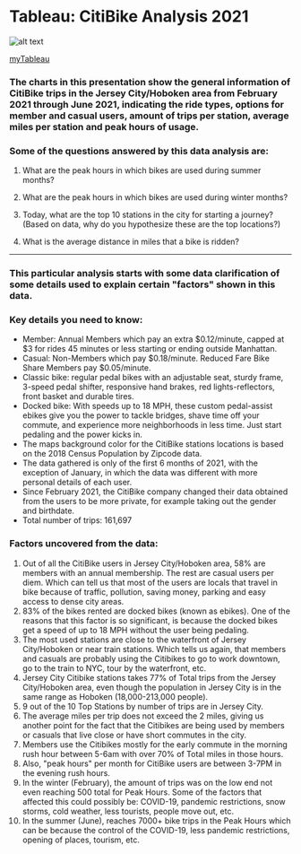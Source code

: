 # Tableau: CitiBike Analysis 2021

![alt text](https://www.motivateco.com/wp-content/uploads/2016/05/logo-citi-bike-jc-1024x509.png)

[myTableau](https://public.tableau.com/app/profile/paul.feliciano/viz/CitiBikesJerseyCity/RidevsMembership)

### The charts in this presentation show the general information of CitiBike trips in the Jersey City/Hoboken area from February 2021 through June 2021, indicating the ride types, options for member and casual users, amount of trips per station, average miles per station and peak hours of usage.

### Some of the questions answered by this data analysis are:
1. What are the peak hours in which bikes are used during summer months?

2. What are the peak hours in which bikes are used during winter months?

3. Today, what are the top 10 stations in the city for starting a journey? (Based on data, why do you hypothesize these are the top locations?)

4. What is the average distance in miles that a bike is ridden?
---
### This particular analysis starts with some data clarification of some details used to explain certain "factors" shown in this data.
### Key details you need to know:
- Member: Annual Members which pay an extra $0.12/minute, capped at $3 for rides 45 minutes or less starting or ending outside Manhattan.
- Casual: Non-Members which pay $0.18/minute. Reduced Fare Bike Share Members pay $0.05/minute.
- Classic bike: regular pedal bikes with an adjustable seat, sturdy frame, 3-speed pedal shifter, responsive hand brakes, red lights-reflectors, front basket and durable tires.
- Docked bike: With speeds up to 18 MPH, these custom pedal-assist ebikes give you the power to tackle bridges, shave time off your commute, and experience more neighborhoods in less time. Just start pedaling and the power kicks in.
- The maps background color for the CitiBike stations locations is based on the 2018 Census Population by Zipcode data.
- The data gathered is only of the first 6 months of 2021, with the exception of January, in which the data was different with more personal details of each user.
- Since February 2021, the CitiBike company changed their data obtained from the users to be more private, for example taking out the gender and birthdate.
- Total number of trips: 161,697

### Factors uncovered from the data:
1. Out of all the CitiBike users in Jersey City/Hoboken area, 58% are members with an annual membership. The rest are casual users per diem. Which can tell us that most of the users are locals that travel in bike because of traffic, pollution, saving money, parking and easy access to dense city areas.
2. 83% of the bikes rented are docked bikes (known as ebikes). One of the reasons that this factor is so significant, is because the docked bikes get a speed of up to 18 MPH without the user being pedaling.
3. The most used stations are close to the waterfront of Jersey City/Hoboken or near train stations. Which tells us again, that members and casuals are probably using the Citibikes to go to work downtown, go to the train to NYC, tour by the waterfront, etc.
4. Jersey City Citibike stations takes 77% of Total trips from the Jersey City/Hoboken area, even though the population in Jersey City is in the same range as Hoboken (18,000-213,000 people).
5. 9 out of the 10 Top Stations by number of trips are in Jersey City.
6. The average miles per trip does not exceed the 2 miles, giving us another point for the fact that the Citibikes are being used by members or casuals that live close or have short commutes in the city.
7. Members use the Citibikes mostly for the early commute in the morning rush hour between 5-6am with over 70% of Total miles in those hours.
8. Also, "peak hours" per month for CitiBike users are between 3-7PM in the evening rush hours.
9. In the winter (February), the amount of trips was on the low end not even reaching 500 total for Peak Hours. Some of the factors that affected this could possibly be: COVID-19, pandemic restrictions, snow storms, cold weather, less tourists, people move out, etc.
10. In the summer (June), reaches 7000+ bike trips in the Peak Hours which can be because the control of the COVID-19, less pandemic restrictions, opening of places, tourism, etc.
